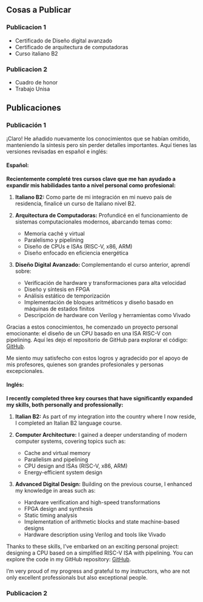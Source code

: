 
## Cosas a Publicar
### Publicacion 1
- Certificado de Diseño digital avanzado
- Certificado de arquitectura de computadoras
- Curso italiano B2

### Publicacion 2
- Cuadro de honor
- Trabajo Unisa


## Publicaciones
### Publicación 1
¡Claro! He añadido nuevamente los conocimientos que se habían omitido, manteniendo la síntesis pero sin perder detalles importantes. Aquí tienes las versiones revisadas en español e inglés:

#### Español:

**Recientemente completé tres cursos clave que me han ayudado a expandir mis habilidades tanto a nivel personal como profesional:**

1. **Italiano B2:** Como parte de mi integración en mi nuevo país de residencia, finalicé un curso de Italiano nivel B2.

2. **Arquitectura de Computadoras:** Profundicé en el funcionamiento de sistemas computacionales modernos, abarcando temas como:
   - Memoria caché y virtual  
   - Paralelismo y pipelining  
   - Diseño de CPUs e ISAs (RISC-V, x86, ARM)  
   - Diseño enfocado en eficiencia energética  

3. **Diseño Digital Avanzado:** Complementando el curso anterior, aprendí sobre:
   - Verificación de hardware y transformaciones para alta velocidad  
   - Diseño y síntesis en FPGA  
   - Análisis estático de temporización  
   - Implementación de bloques aritméticos y diseño basado en máquinas de estados finitos  
   - Descripción de hardware con Verilog y herramientas como Vivado  

Gracias a estos conocimientos, he comenzado un proyecto personal emocionante: el diseño de un CPU basado en una ISA RISC-V con pipelining. Aquí les dejo el repositorio de GitHub para explorar el código: [GitHub](https://github.com/leandrada08/RISC_V_UNISA).

Me siento muy satisfecho con estos logros y agradecido por el apoyo de mis profesores, quienes son grandes profesionales y personas excepcionales.

#### Inglés:
**I recently completed three key courses that have significantly expanded my skills, both personally and professionally:**

1. **Italian B2:** As part of my integration into the country where I now reside, I completed an Italian B2 language course.
2. **Computer Architecture:** I gained a deeper understanding of modern computer systems, covering topics such as:
	-  Cache and virtual memory
	- Parallelism and pipelining
	- CPU design and ISAs (RISC-V, x86, ARM)
	- Energy-efficient system design

3. **Advanced Digital Design:** Building on the previous course, I enhanced my knowledge in areas such as:
	- Hardware verification and high-speed transformations
	- FPGA design and synthesis
	- Static timing analysis
	- Implementation of arithmetic blocks and state machine-based designs
	- Hardware description using Verilog and tools like Vivado

Thanks to these skills, I’ve embarked on an exciting personal project: designing a CPU based on a simplified RISC-V ISA with pipelining. You can explore the code in my GitHub repository: [GitHub](https://github.com/leandrada08/RISC_V_UNISA).

I’m very proud of my progress and grateful to my instructors, who are not only excellent professionals but also exceptional people.


### Publicacion 2